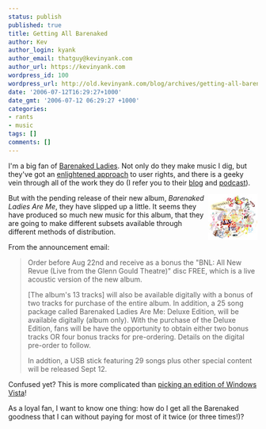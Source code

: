 ```yaml
---
status: publish
published: true
title: Getting All Barenaked
author: Kev
author_login: kyank
author_email: thatguy@kevinyank.com
author_url: https://kevinyank.com
wordpress_id: 100
wordpress_url: http://old.kevinyank.com/blog/archives/getting-all-barenaked/
date: '2006-07-12T16:29:27+1000'
date_gmt: '2006-07-12 06:29:27 +1000'
categories:
- rants
- music
tags: []
comments: []
---
```

<p>I'm a big fan of <a href="http://www.bnlmusic.com/">Barenaked Ladies</a>. Not only do they make music I dig, but they've got an <a href="https://kevinyank.com/posts/music-copyright-laid-bare/">enlightened approach</a> to user rights, and there is a geeky vein through all of the work they do (I refer you to their <a href="http://www.bnlblog.com/">blog</a> and <a href="http://bnlmusic.com/">podcast</a>).</p>
<p><img align="right" alt="Barenaked Ladies Are Me cover art" id="image101" title="Barenaked Ladies Are Me cover art" src="/assets/wp-content/uploads/2006/07/BNL.AreMe.jpg" />But with the pending release of their new album, <cite>Barenaked Ladies Are Me</cite>, they have slipped up a little. It seems they have produced so much new music for this album, that they are going to make different subsets available through different methods of distribution.</p>
<p>From the announcement email:</p>
<blockquote><p>Order before Aug 22nd and receive as a bonus the "BNL: All New Revue (Live from the Glenn Gould Theatre)" disc FREE, which is a live acoustic version of the new album.</p>
<p>[The album's 13 tracks] will also be available digitally with a bonus of two tracks for purchase of the entire album. In addition, a 25 song package called Barenaked Ladies Are Me: Deluxe Edition, will be available digitally (album only). With the purchase of the Deluxe Edition, fans will be have the opportunity to obtain either two bonus tracks OR four bonus tracks for pre-ordering. Details on the digital pre-order to follow.</p>
<p>In addtion, a USB stick featuring 29 songs plus other special content will be released Sept 12.</p></blockquote>
<p>Confused yet? This is more complicated than <a href="http://www.microsoft.com/windowsvista/versions/">picking an edition of Windows Vista</a>!</p>
<p>As a loyal fan, I want to know one thing: how do I get all the Barenaked goodness that I can without paying for most of it twice (or three times!)?</p>
